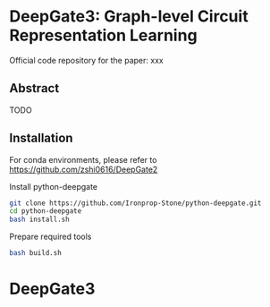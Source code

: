 # DeepGate3: Graph-level Circuit Representation Learning

Official code repository for the paper: xxx

## Abstract 
TODO


## Installation
For conda environments, please refer to https://github.com/zshi0616/DeepGate2

Install python-deepgate
```sh
git clone https://github.com/Ironprop-Stone/python-deepgate.git
cd python-deepgate
bash install.sh
```

Prepare required tools
```sh 
bash build.sh
```
# DeepGate3
